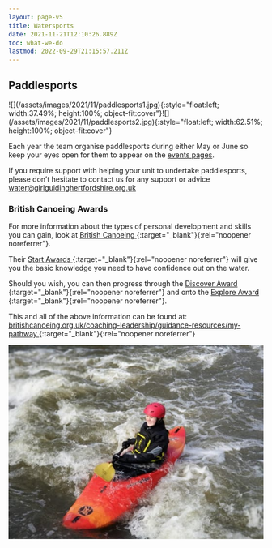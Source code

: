 ```yaml
---
layout: page-v5
title: Watersports
date: 2021-11-21T12:10:26.889Z
toc: what-we-do
lastmod: 2022-09-29T21:15:57.211Z
---
```

## Paddlesports

<div class="clearfix" markdown="1">
![](/assets/images/2021/11/paddlesports1.jpg){:style="float:left; width:37.49%; height:100%; object-fit:cover"}![](/assets/images/2021/11/paddlesports2.jpg){:style="float:left; width:62.51%; height:100%; object-fit:cover"}  
</div>

Each year the team organise paddlesports during either May or June so keep your eyes open for them to appear on the [events pages](/events/).

If you require support with helping your unit to undertake paddlesports, please don’t hesitate to contact us for any support or advice [water@girlguidinghertfordshire.org.uk](mailto:water@girlguidinghertfordshire.org.uk)  

### British Canoeing Awards

For more information about the types of personal development and skills you can gain, look at [British Canoeing <i class="fa fa-external-link"></i>](https://www.britishcanoeing.org.uk){:target="_blank"}{:rel="noopener noreferrer"}.

Their [Start Awards <i class="fa fa-external-link"></i>](https://gopaddling.info/start-awards/){:target="_blank"}{:rel="noopener noreferrer"} will give you the basic knowledge you need to have confidence out on the water.

Should you wish, you can then progress through the [Discover Award  <i class="fa fa-external-link"></i>](https://gopaddling.info/discover-awards/){:target="_blank"}{:rel="noopener noreferrer"} and onto the [Explore Award <i class="fa fa-external-link"></i>](https://gopaddling.info/explore-award/){:target="_blank"}{:rel="noopener noreferrer"}.  

This and all of the above information can be found at: [britishcanoeing.org.uk/coaching-leadership/guidance-resources/my-pathway <i class="fa fa-external-link"></i>](https://www.britishcanoeing.org.uk/coaching-leadership/guidance-resources/my-pathway){:target="_blank"}{:rel="noopener noreferrer"}

![](/assets/images/2021/11/paddlesports3.jpg)
